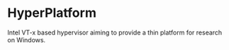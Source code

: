 # HyperPlatform
Intel VT-x based hypervisor aiming to provide a thin platform for research on Windows.
